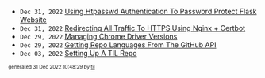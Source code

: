 

* <code>Dec 31, 2022</code> [Using Htpasswd Authentication To Password Protect Flask Website](2022-12-31T10-44-30-using-htpasswd-authentication-to-password-protect-flask-website.md)
* <code>Dec 31, 2022</code> [Redirecting All Traffic To HTTPS Using Nginx + Certbot](2022-12-31T10-34-48-redirecting-all-traffic-to-https-using-nginx-+-certbot.md)
* <code>Dec 29, 2022</code> [Managing Chrome Driver Versions](2022-12-29T16-27-12-managing-chrome-driver-versions.md)
* <code>Dec 29, 2022</code> [Getting Repo Languages From The GitHub API](2022-12-29T13-47-57-getting-repo-languages-from-the-github-api.md)
* <code>Dec 03, 2022</code> [Setting Up A TIL Repo](2022-12-03T02-07-49-setting-up-a-til-repo.md)


<sup><sub>generated 31 Dec 2022 10:48:29 by <a href='https://github.com/senorprogrammer/til'>til</a></sub></sup>
